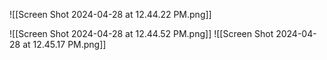 ![[Screen Shot 2024-04-28 at 12.44.22 PM.png]]

 ![[Screen Shot 2024-04-28 at 12.44.52 PM.png]]
![[Screen Shot 2024-04-28 at 12.45.17 PM.png]]
